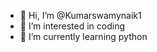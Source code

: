 - 👋 Hi, I’m @Kumarswamynaik1
- 👀 I’m interested in coding 
- 🌱 I’m currently learning python 


<!---
Kumarswamynaik1/Kumarswamynaik1 is a ✨ special ✨ repository because its `README.md` (this file) appears on your GitHub profile.
You can click the Preview link to take a look at your changes.
--->
